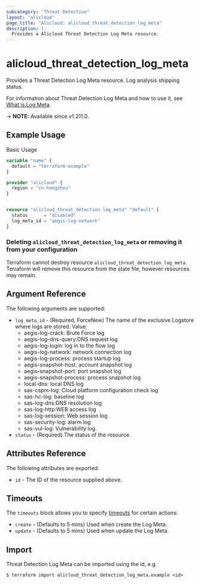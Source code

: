 ```yaml
---
subcategory: "Threat Detection"
layout: "alicloud"
page_title: "Alicloud: alicloud_threat_detection_log_meta"
description: |-
  Provides a Alicloud Threat Detection Log Meta resource.
---
```


# alicloud_threat_detection_log_meta

Provides a Threat Detection Log Meta resource. Log analysis shipping status.

For information about Threat Detection Log Meta and how to use it, see [What is Log Meta](https://www.alibabacloud.com/help/en/).

-> **NOTE:** Available since v1.211.0.

## Example Usage

Basic Usage

```terraform
variable "name" {
  default = "terraform-example"
}

provider "alicloud" {
  region = "cn-hangzhou"
}


resource "alicloud_threat_detection_log_meta" "default" {
  status      = "disabled"
  log_meta_id = "aegis-log-network"
}
```

### Deleting `alicloud_threat_detection_log_meta` or removing it from your configuration

Terraform cannot destroy resource `alicloud_threat_detection_log_meta`. Terraform will remove this resource from the state file, however resources may remain.

## Argument Reference

The following arguments are supported:
* `log_meta_id` - (Required, ForceNew) The name of the exclusive Logstore where logs are stored. Value:
  - aegis-log-crack: Brute Force log
  - aegis-log-dns-query:DNS request log
  - aegis-log-login: log in to the flow log
  - aegis-log-network: network connection log
  - aegis-log-process: process startup log
  - aegis-snapshot-host: account snapshot log
  - aegis-snapshot-port: port snapshot log
  - aegis-snapshot-process: process snapshot log
  - local-dns: local DNS log
  - sas-cspm-log: Cloud platform configuration check log
  - sas-hc-log: baseline log
  - sas-log-dns:DNS resolution log
  - sas-log-http:WEB access log
  - sas-log-session: Web session log
  - sas-security-log: alarm log
  - sas-vul-log: Vulnerability log.
* `status` - (Required) The status of the resource.

## Attributes Reference

The following attributes are exported:
* `id` - The ID of the resource supplied above.

## Timeouts

The `timeouts` block allows you to specify [timeouts](https://www.terraform.io/docs/configuration-0-11/resources.html#timeouts) for certain actions:
* `create` - (Defaults to 5 mins) Used when create the Log Meta.
* `update` - (Defaults to 5 mins) Used when update the Log Meta.

## Import

Threat Detection Log Meta can be imported using the id, e.g.

```shell
$ terraform import alicloud_threat_detection_log_meta.example <id>
```